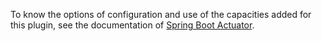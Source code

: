 To know the options of configuration and use of the capacities added for this plugin, see the documentation of [Spring Boot Actuator](https://docs.spring.io/spring-boot/docs/current/reference/htmlsingle/#actuator).

